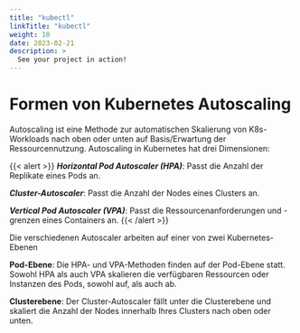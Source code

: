 ```yaml
---
title: "kubectl"
linkTitle: "kubectl"
weight: 10
date: 2023-02-21
description: >
  See your project in action!
---
```


# Formen von Kubernetes Autoscaling

Autoscaling ist eine Methode zur automatischen Skalierung von K8s-Workloads nach oben oder unten auf Basis/Erwartung der Ressourcennutzung. Autoscaling in Kubernetes hat drei Dimensionen:

{{< alert >}}
***Horizontal Pod Autoscaler (HPA)***: Passt die Anzahl der Replikate eines Pods an.

***Cluster-Autoscaler***: Passt die Anzahl der Nodes eines Clusters an.

***Vertical Pod Autoscaler (VPA)***: Passt die Ressourcenanforderungen und -grenzen eines Containers an.
{{< /alert >}}

Die verschiedenen Autoscaler arbeiten auf einer von zwei Kubernetes-Ebenen

**Pod-Ebene**: Die HPA- und VPA-Methoden finden auf der Pod-Ebene statt. Sowohl HPA als auch VPA skalieren die verfügbaren Ressourcen oder Instanzen des Pods, sowohl auf, als auch ab.

**Clusterebene**: Der Cluster-Autoscaler fällt unter die Clusterebene und skaliert die Anzahl der Nodes innerhalb Ihres Clusters nach oben oder unten.